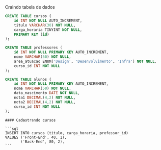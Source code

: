 Craindo tabela de dados

<!-- Criando tabelas -->
```sql
CREATE TABLE cursos (
    id INT NOT NULL AUTO_INCREMENT,
    titulo VARCHAR(30) NOT NULL,
    carga_horaria TINYINT NOT NULL,
    PRIMARY KEY (id)
);
```	

```sql	
CREATE TABLE professores (
    id INT NOT NULL PRIMARY KEY AUTO_INCREMENT,
    nome VARCHAR(50) NOT NULL,
    area_atuacao ENUM('Design', 'Desenvolvimento', 'Infra') NOT NULL,
    curso_id INT NOT NULL
);
```

```sql
CREATE TABLE alunos (
    id INT NOT NULL PRIMARY KEY AUTO_INCREMENT,
    nome VARCHAR(50) NOT NULL,
    data_nascimento DATE NOT NULL,
    nota1 DECIMAL(4,2) NOT NULL,
    nota2 DECIMAL(4,2) NOT NULL,
    curso_id INT NOT NULL
);
```	

<!-- Realizando cadastro -->

    #### Cadastrando cursos

    ```sql
    INSERT INTO cursos (titulo, carga_horaria, professor_id)
    VALUES ('Front-End', 40, 1),
           ('Back-End', 80, 2),
    ```